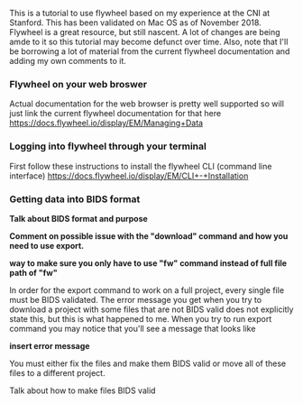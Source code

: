 This is a tutorial to use flywheel based on my experience at the CNI at Stanford. This has been validated on Mac OS as of November 2018. 
Flywheel is a great resource, but still nascent. A lot of changes are being amde to it so this tutorial may become defunct over time. 
Also, note that I'll be borrowing a lot of material from the current flywheel documentation and adding my own comments to it. 

<h3> Flywheel on your web broswer </h3>

Actual documentation for the web browser is pretty well supported so will just link the current flywheel documentation for that here 
https://docs.flywheel.io/display/EM/Managing+Data





<h3> Logging into flywheel through your terminal </h3> 

First follow these instructions to install the flywheel CLI (command line interface) 
https://docs.flywheel.io/display/EM/CLI+-+Installation






<h3> Getting data into BIDS format </h3>


<b> Talk about BIDS format and purpose </b>


<b> Comment on possible issue with the "download" command and how you need to use export. </b>

<b> way to make sure you only have to use "fw" command instead of full file path of "fw" </b>


In order for the export command to work on a full project, every single file must be BIDS validated. 
The error message you get when you try to download a project with some files that are not BIDS valid does not explicitly state this, but this is what happened to me. 
When you try to run export command you may notice that you'll see a message that looks like 

<b> insert error message </b>

You must either fix the files and make them BIDS valid or move all of these files to a different project. 


Talk about how to make files BIDS valid 








